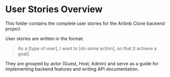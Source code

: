 # User Stories Overview

This folder contains the complete user stories for the Airbnb Clone backend project.

User stories are written in the format:

> As a [type of user], I want to [do some action], so that [I achieve a goal].

They are grouped by actor (Guest, Host, Admin) and serve as a guide for implementing backend features and writing API documentation.

